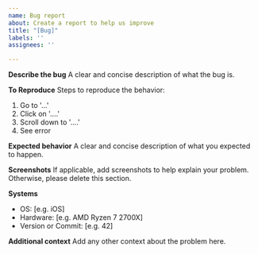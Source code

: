 ```yaml
---
name: Bug report
about: Create a report to help us improve
title: "[Bug]"
labels: ''
assignees: ''

---
```


**Describe the bug**
A clear and concise description of what the bug is.

**To Reproduce**
Steps to reproduce the behavior:
1. Go to '...'
2. Click on '....'
3. Scroll down to '....'
4. See error

**Expected behavior**
A clear and concise description of what you expected to happen.

**Screenshots**
If applicable, add screenshots to help explain your problem. Otherwise, please delete this section.

**Systems**
 - OS: [e.g. iOS]
 - Hardware: [e.g. AMD Ryzen 7 2700X]
 - Version or Commit: [e.g. 42]

**Additional context**
Add any other context about the problem here.
